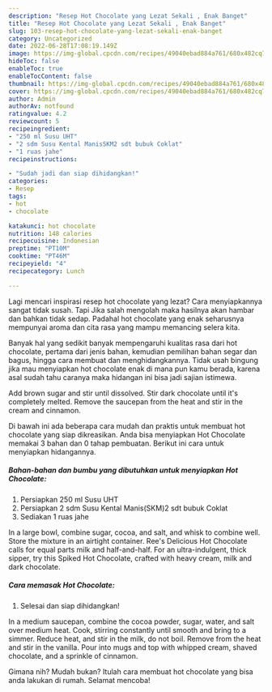 ```yaml
---
description: "Resep Hot Chocolate yang Lezat Sekali , Enak Banget"
title: "Resep Hot Chocolate yang Lezat Sekali , Enak Banget"
slug: 103-resep-hot-chocolate-yang-lezat-sekali-enak-banget
category: Uncategorized
date: 2022-06-28T17:08:19.149Z
image: https://img-global.cpcdn.com/recipes/49040ebad884a761/680x482cq70/hot-chocolate-foto-resep-utama.jpg
hideToc: false
enableToc: true
enableTocContent: false
thumbnail: https://img-global.cpcdn.com/recipes/49040ebad884a761/680x482cq70/hot-chocolate-foto-resep-utama.jpg
cover: https://img-global.cpcdn.com/recipes/49040ebad884a761/680x482cq70/hot-chocolate-foto-resep-utama.jpg
author: Admin
authorAv: notfound
ratingvalue: 4.2
reviewcount: 5
recipeingredient:
- "250 ml Susu UHT"
- "2 sdm Susu Kental ManisSKM2 sdt bubuk Coklat"
- "1 ruas jahe"
recipeinstructions:

- "Sudah jadi dan siap dihidangkan!"
categories:
- Resep
tags:
- hot
- chocolate

katakunci: hot chocolate 
nutrition: 148 calories
recipecuisine: Indonesian
preptime: "PT10M"
cooktime: "PT46M"
recipeyield: "4"
recipecategory: Lunch

---
```



Lagi mencari inspirasi resep hot chocolate yang lezat? Cara menyiapkannya sangat tidak susah. Tapi Jika salah mengolah maka hasilnya akan hambar dan bahkan tidak sedap. Padahal hot chocolate yang enak seharusnya mempunyai aroma dan cita rasa yang mampu memancing selera kita.


Banyak hal yang sedikit banyak mempengaruhi kualitas rasa dari hot chocolate, pertama dari jenis bahan, kemudian pemilihan bahan segar dan bagus, hingga cara membuat dan menghidangkannya. Tidak usah bingung jika mau menyiapkan hot chocolate enak di mana pun kamu berada, karena asal sudah tahu caranya maka hidangan ini bisa jadi sajian istimewa.

Add brown sugar and stir until dissolved. Stir dark chocolate until it&#39;s completely melted. Remove the saucepan from the heat and stir in the cream and cinnamon.


Di bawah ini ada beberapa cara mudah dan praktis untuk membuat hot chocolate yang siap dikreasikan. Anda bisa menyiapkan Hot Chocolate memakai 3 bahan dan 0 tahap pembuatan. Berikut ini cara untuk menyiapkan hidangannya.

<!--inarticleads1-->

##### Bahan-bahan dan bumbu yang dibutuhkan untuk menyiapkan Hot Chocolate:

1. Persiapkan 250 ml Susu UHT
1. Persiapkan 2 sdm Susu Kental Manis(SKM)2 sdt bubuk Coklat
1. Sediakan 1 ruas jahe


In a large bowl, combine sugar, cocoa, and salt, and whisk to combine well. Store the mixture in an airtight container. Ree&#39;s Delicious Hot Chocolate calls for equal parts milk and half-and-half. For an ultra-indulgent, thick sipper, try this Spiked Hot Chocolate, crafted with heavy cream, milk and dark chocolate. 

<!--inarticleads2-->

##### Cara memasak Hot Chocolate:


1. Selesai dan siap dihidangkan!

In a medium saucepan, combine the cocoa powder, sugar, water, and salt over medium heat. Cook, stirring constantly until smooth and bring to a simmer. Reduce heat, and stir in the milk, do not boil. Remove from the heat and stir in the vanilla. Pour into mugs and top with whipped cream, shaved chocolate, and a sprinkle of cinnamon. 

Gimana nih? Mudah bukan? Itulah cara membuat hot chocolate yang bisa anda lakukan di rumah. Selamat mencoba!
